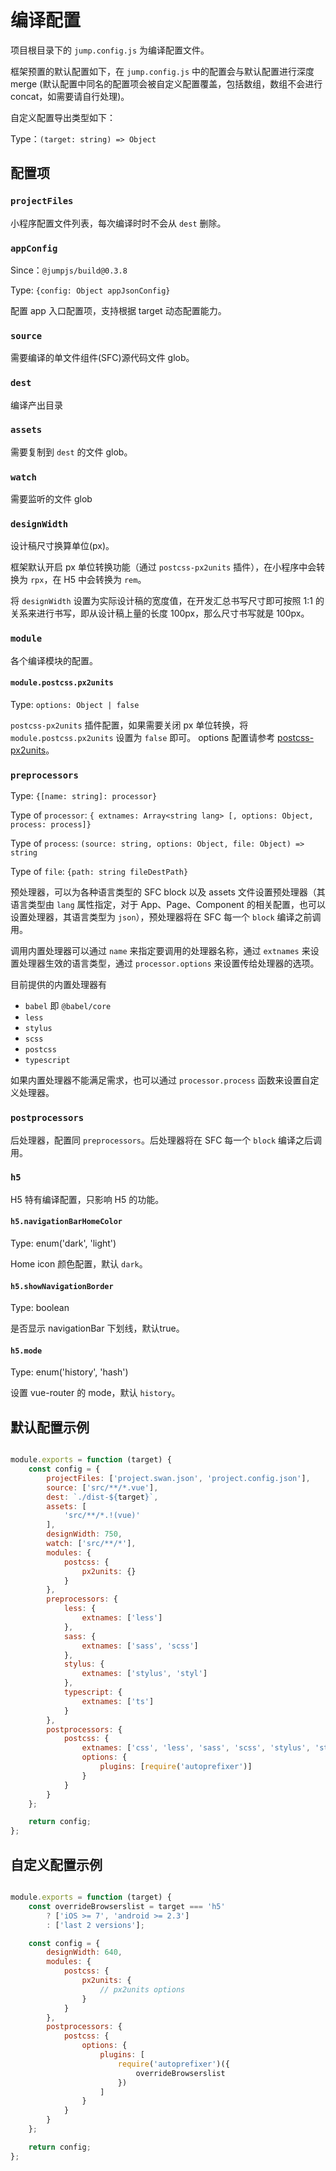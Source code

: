 # 编译配置

项目根目录下的 `jump.config.js` 为编译配置文件。

框架预置的默认配置如下，在 `jump.config.js` 中的配置会与默认配置进行深度 merge (默认配置中同名的配置项会被自定义配置覆盖，包括数组，数组不会进行 concat，如需要请自行处理)。

自定义配置导出类型如下：

Type：`(target: string) => Object`

## 配置项

### `projectFiles`
小程序配置文件列表，每次编译时时不会从 `dest` 删除。

### `appConfig`
Since：`@jumpjs/build@0.3.8`

Type: `{config: Object appJsonConfig}`

配置 app 入口配置项，支持根据 target 动态配置能力。

### `source`
需要编译的单文件组件(SFC)源代码文件 glob。

### `dest`  
编译产出目录

### `assets`
需要复制到 `dest` 的文件 glob。

### `watch`
需要监听的文件 glob

### `designWidth`
设计稿尺寸换算单位(px)。

框架默认开启 px 单位转换功能（通过 `postcss-px2units` 插件），在小程序中会转换为 `rpx`，在 H5 中会转换为 `rem`。

将 `designWidth` 设置为实际设计稿的宽度值，在开发汇总书写尺寸即可按照 1:1 的关系来进行书写，即从设计稿上量的长度 100px，那么尺寸书写就是 100px。


### `module`
各个编译模块的配置。

#### `module.postcss.px2units`
Type: `options: Object | false`

`postcss-px2units` 插件配置，如果需要关闭 px 单位转换，将 `module.postcss.px2units` 设置为 `false` 即可。
options 配置请参考 [postcss-px2units](https://www.npmjs.com/package/postcss-px2units)。

### `preprocessors`
Type: `{[name: string]: processor}`

Type of `processor`: `{ extnames: Array<string lang> [, options: Object, process: process]}`

Type of `process`: `(source: string, options: Object, file: Object) => string`

Type of `file`: `{path: string fileDestPath}`

预处理器，可以为各种语言类型的 SFC block 以及 assets 文件设置预处理器（其语言类型由 `lang` 属性指定，对于 App、Page、Component 的相关配置，也可以设置处理器，其语言类型为  `json`），预处理器将在 SFC 每一个 `block` 编译之前调用。

调用内置处理器可以通过 `name` 来指定要调用的处理器名称，通过 `extnames` 来设置处理器生效的语言类型，通过 `processor.options` 来设置传给处理器的选项。

目前提供的内置处理器有

- `babel` 即 `@babel/core`
- `less`
- `stylus`
- `scss`
- `postcss`
- `typescript`

如果内置处理器不能满足需求，也可以通过 `processor.process` 函数来设置自定义处理器。

### `postprocessors`
后处理器，配置同 `preprocessors`。后处理器将在 SFC 每一个 `block` 编译之后调用。

### `h5`

H5 特有编译配置，只影响 H5 的功能。

#### `h5.navigationBarHomeColor`
Type: enum('dark', 'light')

Home icon 颜色配置，默认 `dark`。

#### `h5.showNavigationBorder`
Type: boolean

是否显示 navigationBar 下划线，默认true。

#### `h5.mode`
Type: enum('history', 'hash')

设置 vue-router 的 mode，默认 `history`。

## 默认配置示例
```js

module.exports = function (target) {
    const config = {
        projectFiles: ['project.swan.json', 'project.config.json'],
        source: ['src/**/*.vue'],
        dest: `./dist-${target}`,
        assets: [
            'src/**/*.!(vue)'
        ],
        designWidth: 750,
        watch: ['src/**/*'],
        modules: {
            postcss: {
                px2units: {}
            }
        },
        preprocessors: {
            less: {
                extnames: ['less']
            },
            sass: {
                extnames: ['sass', 'scss']
            },
            stylus: {
                extnames: ['stylus', 'styl']
            },
            typescript: {
                extnames: ['ts']
            }
        },
        postprocessors: {
            postcss: {
                extnames: ['css', 'less', 'sass', 'scss', 'stylus', 'styl'],
                options: {
                    plugins: [require('autoprefixer')]
                }
            }
        }
    };

    return config;
};

```

## 自定义配置示例

```js

module.exports = function (target) {
    const overrideBrowserslist = target === 'h5'
        ? ['iOS >= 7', 'android >= 2.3']
        : ['last 2 versions'];

    const config = {
        designWidth: 640,
        modules: {
            postcss: {
                px2units: {
                    // px2units options
                }
            }
        },
        postprocessors: {
            postcss: {
                options: {
                    plugins: [
                        require('autoprefixer')({
                            overrideBrowserslist
                        })
                    ]
                }
            }
        }
    };

    return config;
};

```

